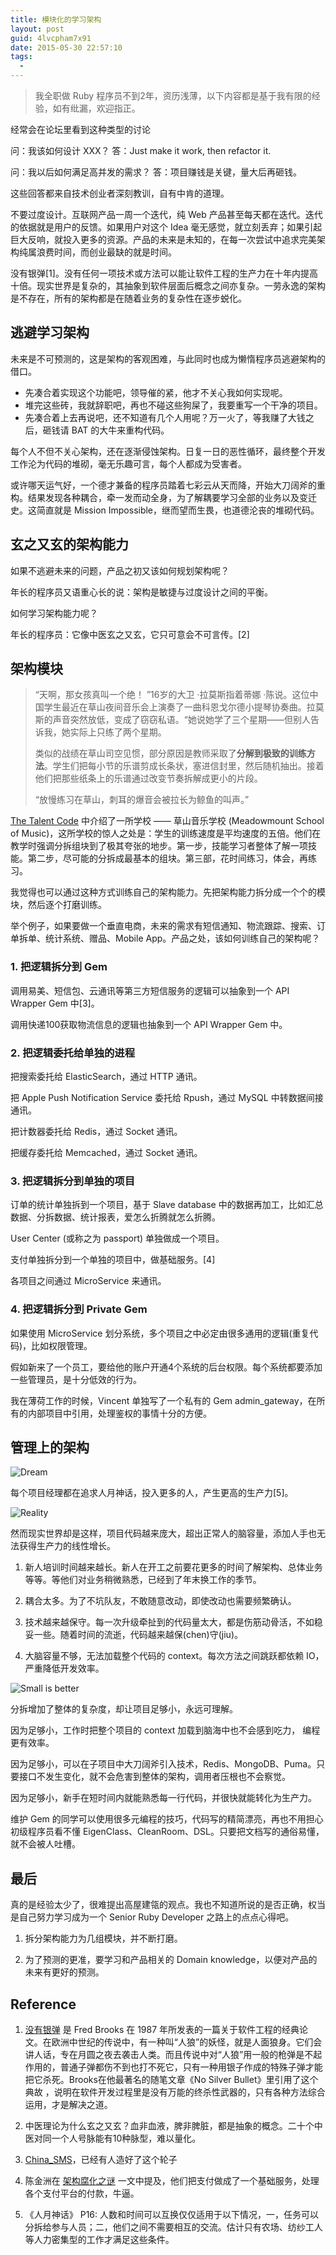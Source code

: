 ```yaml
---
title: 模块化的学习架构
layout: post
guid: 4lvcpham7x91
date: 2015-05-30 22:57:10
tags:
  -
---
```


> 我全职做 Ruby 程序员不到2年，资历浅薄，以下内容都是基于我有限的经验，如有纰漏，欢迎指正。

经常会在论坛里看到这种类型的讨论

问：我该如何设计 XXX？
答：Just make it work, then refactor it.

问：我以后如何满足高并发的需求？
答：项目赚钱是关键，量大后再砸钱。

这些回答都来自技术创业者深刻教训，自有中肯的道理。

不要过度设计。互联网产品一周一个迭代，纯 Web 产品甚至每天都在迭代。迭代的依据就是用户的反馈。如果用户对这个 Idea 毫无感觉，就立刻丢弃；如果引起巨大反响，就投入更多的资源。产品的未来是未知的，在每一次尝试中追求完美架构纯属浪费时间，而创业最缺的就是时间。

没有银弹[1]。没有任何一项技术或方法可以能让软件工程的生产力在十年内提高十倍。现实世界是复杂的，其抽象到软件层面后概念之间亦复杂。一劳永逸的架构是不存在，所有的架构都是在随着业务的复杂性在逐步蜕化。


## 逃避学习架构

未来是不可预测的，这是架构的客观困难，与此同时也成为懒惰程序员逃避架构的借口。

* 先凑合着实现这个功能吧，领导催的紧，他才不关心我如何实现呢。
* 堆完这些砖，我就辞职吧，再也不碰这些狗屎了，我要重写一个干净的项目。
* 先凑合着上去再说吧，还不知道有几个人用呢？万一火了，等我赚了大钱之后，砸钱请 BAT 的大牛来重构代码。

每个人不但不关心架构，还在逐渐侵蚀架构。日复一日的恶性循环，最终整个开发工作沦为代码的堆砌，毫无乐趣可言，每个人都成为受害者。

或许哪天运气好，一个德才兼备的程序员踏着七彩云从天而降，开始大刀阔斧的重构。结果发现各种耦合，牵一发而动全身，为了解耦要学习全部的业务以及变迁史。这简直就是 Mission Impossible，继而望而生畏，也道德沦丧的堆砌代码。

## 玄之又玄的架构能力

如果不逃避未来的问题，产品之初又该如何规划架构呢？

年长的程序员又语重心长的说：架构是敏捷与过度设计之间的平衡。

如何学习架构能力呢？

年长的程序员：它像中医玄之又玄，它只可意会不可言传。[2]

##  架构模块

> “天啊，那女孩真叫一个绝！ ”16岁的大卫 ·拉莫斯指着蒂娜 ·陈说。这位中国学生最近在草山夜间音乐会上演奏了一曲科恩戈尔德小提琴协奏曲。拉莫斯的声音突然放低，变成了窃窃私语。“她说她学了三个星期——但别人告诉我，她实际上只练了两个星期。
>
> 类似的战绩在草山司空见惯，部分原因是教师采取了**分解到极致的训练方法**。学生们把每小节的乐谱剪成长条状，塞进信封里，然后随机抽出。接着他们把那些纸条上的乐谱通过改变节奏拆解成更小的片段。
>
>“放慢练习在草山，刺耳的爆音会被拉长为鲸鱼的叫声。”

[The Talent Code](http://book.douban.com/subject/3647676/) 中介绍了一所学校 —— 草山音乐学校 (Meadowmount School of Music)，这所学校的惊人之处是：学生的训练速度是平均速度的五倍。他们在教学时强调分拆组块到了极其夸张的地步。第一步，技能学习者整体了解一项技能。第二步，尽可能的分拆成最基本的组块。第三部，花时间练习，体会，再练习。

我觉得也可以通过这种方式训练自己的架构能力。先把架构能力拆分成一个个的模块，然后逐个打磨训练。

举个例子，如果要做一个垂直电商，未来的需求有短信通知、物流跟踪、搜索、订单拆单、统计系统、赠品、Mobile App。产品之处，该如何训练自己的架构呢？

### 1. 把逻辑拆分到 Gem

调用易美、短信包、云通讯等第三方短信服务的逻辑可以抽象到一个 API Wrapper Gem 中[3]。

调用快递100获取物流信息的逻辑也抽象到一个 API Wrapper Gem 中。


### 2. 把逻辑委托给单独的进程

把搜索委托给 ElasticSearch，通过 HTTP 通讯。

把 Apple Push Notification Service 委托给 Rpush，通过 MySQL 中转数据间接通讯。

把计数器委托给 Redis，通过 Socket 通讯。

把缓存委托给 Memcached，通过 Socket 通讯。


### 3. 把逻辑拆分到单独的项目

订单的统计单独拆到一个项目，基于 Slave  database 中的数据再加工，比如汇总数据、分拆数据、统计报表，爱怎么折腾就怎么折腾。

User Center (或称之为 passport) 单独做成一个项目。

支付单独拆分到一个单独的项目中，做基础服务。[4]

各项目之间通过 MicroService 来通讯。

### 4. 把逻辑拆分到 Private Gem

如果使用 MicroService 划分系统，多个项目之中必定由很多通用的逻辑(重复代码)，比如权限管理。

假如新来了一个员工，要给他的账户开通4个系统的后台权限。每个系统都要添加一些管理员，是十分低效的行为。

我在薄荷工作的时候，Vincent 单独写了一个私有的 Gem admin_gateway，在所有的内部项目中引用，处理鉴权的事情十分的方便。

## 管理上的架构

![Dream](/media/files/2015-05-30-ideal.jpg)

每个项目经理都在追求人月神话，投入更多的人，产生更高的生产力[5]。

![Reality](/media/files/2015-05-30-reality.jpg)


然而现实世界却是这样，项目代码越来庞大，超出正常人的脑容量，添加人手也无法获得生产力的线性增长。

1. 新人培训时间越来越长。新人在开工之前要花更多的时间了解架构、总体业务等等。等他们对业务稍微熟悉，已经到了年末换工作的季节。

2. 耦合太多。为了不坑队友，不敢随意改动，即使改动也需要频繁确认。

3. 技术越来越保守。每一次升级牵扯到的代码量太大，都是伤筋动骨活，不如稳妥一些。随着时间的流逝，代码越来越保(chen)守(jiu)。

4. 大脑容量不够，无法加载整个代码的 context。每次方法之间跳跃都依赖 IO，严重降低开发效率。


![Small is better](/media/files/2015-05-30-small-is-better.jpg)

分拆增加了整体的复杂度，却让项目足够小，永远可理解。

因为足够小，工作时把整个项目的 context 加载到脑海中也不会感到吃力，
编程更有效率。

因为足够小，可以在子项目中大刀阔斧引入技术，Redis、MongoDB、Puma。只要接口不发生变化，就不会危害到整体的架构，调用者压根也不会察觉。

因为足够小，新手在短时间内就能熟悉每一行代码，并很快就能转化为生产力。

维护 Gem 的同学可以使用很多元编程的技巧，代码写的精简漂亮，再也不用担心初级程序员看不懂 EigenClass、CleanRoom、DSL。只要把文档写的通俗易懂，就不会被人吐槽。

## 最后

真的是经验太少了，很难提出高屋建瓴的观点。我也不知道所说的是否正确，权当是自己努力学习成为一个 Senior Ruby Developer 之路上的点点心得吧。

1. 拆分架构能力为几组模块，并不断打磨。

2. 为了预测的更准，要学习和产品相关的 Domain knowledge，以便对产品的未来有更好的预测。


## Reference

1. [没有银弹](http://en.wikipedia.org/wiki/No_Silver_Bullet) 是 Fred Brooks 在 1987 年所发表的一篇关于软件工程的经典论文。在欧洲中世纪的传说中，有一种叫“人狼”的妖怪，就是人面狼身。它们会讲人话，专在月圆之夜去袭击人类。而且传说中对“人狼”用一般的枪弹是不起作用的，普通子弹都伤不到也打不死它，只有一种用银子作成的特殊子弹才能把它杀死。Brooks在他最著名的随笔文章《No Silver Bullet》里引用了这个典故 ，说明在软件开发过程里是没有万能的终杀性武器的，只有各种方法综合运用，才是解决之道。

2. 中医理论为什么玄之又玄？血非血液，脾非脾脏，都是抽象的概念。二十个中医对同一个人号脉能有10种脉型，难以量化。

3. [China_SMS](https://github.com/saberma/china_sms)，已经有人造好了这个轮子

4. 陈金洲在 [架构腐化之谜](http://mp.weixin.qq.com/s?__biz=MjM5MjY3OTgwMA==&mid=204185796&idx=1&sn=bcde5da9f9c21e4069948cebbf9957f0&scene=1#rd) 一文中提及，他们把支付做成了一个基础服务，处理各个支付平台的付款，牛逼。

5. 《人月神话》 P16: 人数和时间可以互换仅仅适用于以下情况，一，任务可以分拆给参与人员；二，他们之间不需要相互的交流。估计只有农场、纺纱工人等人力密集型的工作才满足这些条件。
